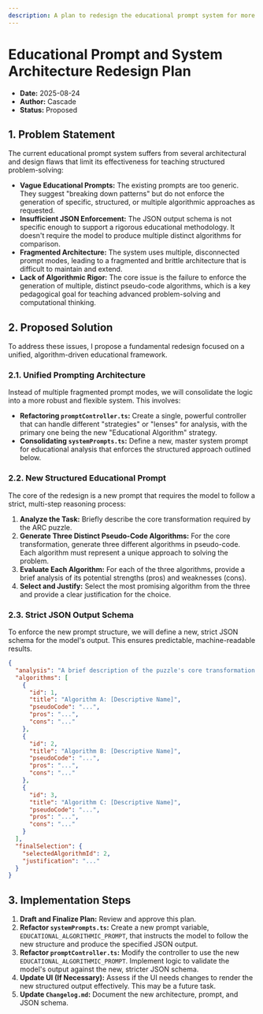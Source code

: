 ```yaml
---
description: A plan to redesign the educational prompt system for more rigorous, algorithm-driven analysis.
---
```


# Educational Prompt and System Architecture Redesign Plan

- **Date:** 2025-08-24
- **Author:** Cascade
- **Status:** Proposed

## 1. Problem Statement

The current educational prompt system suffers from several architectural and design flaws that limit its effectiveness for teaching structured problem-solving:

*   **Vague Educational Prompts:** The existing prompts are too generic. They suggest "breaking down patterns" but do not enforce the generation of specific, structured, or multiple algorithmic approaches as requested.
*   **Insufficient JSON Enforcement:** The JSON output schema is not specific enough to support a rigorous educational methodology. It doesn't require the model to produce multiple distinct algorithms for comparison.
*   **Fragmented Architecture:** The system uses multiple, disconnected prompt modes, leading to a fragmented and brittle architecture that is difficult to maintain and extend.
*   **Lack of Algorithmic Rigor:** The core issue is the failure to enforce the generation of multiple, distinct pseudo-code algorithms, which is a key pedagogical goal for teaching advanced problem-solving and computational thinking.

## 2. Proposed Solution

To address these issues, I propose a fundamental redesign focused on a unified, algorithm-driven educational framework.

### 2.1. Unified Prompting Architecture

Instead of multiple fragmented prompt modes, we will consolidate the logic into a more robust and flexible system. This involves:

*   **Refactoring `promptController.ts`:** Create a single, powerful controller that can handle different "strategies" or "lenses" for analysis, with the primary one being the new "Educational Algorithm" strategy.
*   **Consolidating `systemPrompts.ts`:** Define a new, master system prompt for educational analysis that enforces the structured approach outlined below.

### 2.2. New Structured Educational Prompt

The core of the redesign is a new prompt that requires the model to follow a strict, multi-step reasoning process:

1.  **Analyze the Task:** Briefly describe the core transformation required by the ARC puzzle.
2.  **Generate Three Distinct Pseudo-Code Algorithms:** For the core transformation, generate three different algorithms in pseudo-code. Each algorithm must represent a unique approach to solving the problem.
3.  **Evaluate Each Algorithm:** For each of the three algorithms, provide a brief analysis of its potential strengths (pros) and weaknesses (cons).
4.  **Select and Justify:** Select the most promising algorithm from the three and provide a clear justification for the choice.

### 2.3. Strict JSON Output Schema

To enforce the new prompt structure, we will define a new, strict JSON schema for the model's output. This ensures predictable, machine-readable results.

```json
{
  "analysis": "A brief description of the puzzle's core transformation.",
  "algorithms": [
    {
      "id": 1,
      "title": "Algorithm A: [Descriptive Name]",
      "pseudoCode": "...",
      "pros": "...",
      "cons": "..."
    },
    {
      "id": 2,
      "title": "Algorithm B: [Descriptive Name]",
      "pseudoCode": "...",
      "pros": "...",
      "cons": "..."
    },
    {
      "id": 3,
      "title": "Algorithm C: [Descriptive Name]",
      "pseudoCode": "...",
      "pros": "...",
      "cons": "..."
    }
  ],
  "finalSelection": {
    "selectedAlgorithmId": 2,
    "justification": "..."
  }
}
```

## 3. Implementation Steps

1.  **Draft and Finalize Plan:** Review and approve this plan.
2.  **Refactor `systemPrompts.ts`:** Create a new prompt variable, `EDUCATIONAL_ALGORITHMIC_PROMPT`, that instructs the model to follow the new structure and produce the specified JSON output.
3.  **Refactor `promptController.ts`:** Modify the controller to use the new `EDUCATIONAL_ALGORITHMIC_PROMPT`. Implement logic to validate the model's output against the new, stricter JSON schema.
4.  **Update UI (If Necessary):** Assess if the UI needs changes to render the new structured output effectively. This may be a future task.
5.  **Update `Changelog.md`:** Document the new architecture, prompt, and JSON schema.

